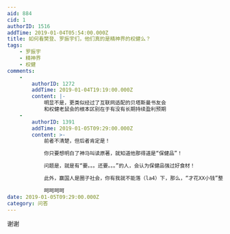 ```yaml
---
aid: 884
cid: 1
authorID: 1516
addTime: 2019-01-04T05:54:00.000Z
title: 如何看樊登、罗振宇们，他们真的是精神界的权健么？
tags:
    - 罗振宇
    - 精神界
    - 权健
comments:
    -
        authorID: 1272
        addTime: 2019-01-04T19:19:00.000Z
        content: |-
            明显不是，更类似经过了互联网适配的贝塔斯曼书友会  
            和权健老鼠会的根本区别在于有没有长期持续盈利预期
    -
        authorID: 1391
        addTime: 2019-01-05T09:29:00.000Z
        content: >-
            前者不清楚，但后者肯定是！  

            你只要想明白了神马叫读原著，就知道他那得道是“保健品”！  

            问题是，就是有“要。。。还要。。。”的人，会认为保健品强过好食材！  

            此外，赢国人是圈子社会，你有我就不能落（la4）下，那么，“才花XX小钱”整个资格，比江南会神马的动辄百万的门槛，不知道低到哪儿去啦！干嘛不入？！但是，罗和脱不花为神马先前特关注“日活”，后来就不再提了？  

            呵呵呵呵
date: 2019-01-05T09:29:00.000Z
category: 问答
---
```


谢谢
